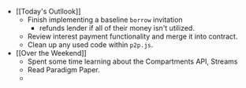 - [[Today's Outllook]]
	- Finish implementing a baseline `borrow` invitation
		- refunds lender if all of their money isn't utilized.
	- Review interest payment functionality and merge it into contract.
	- Clean up any used code within `p2p.js`.
- [[Over the Weekend]]
	- Spent some time learning about the Compartments API, Streams
	- Read Paradigm Paper.
	-